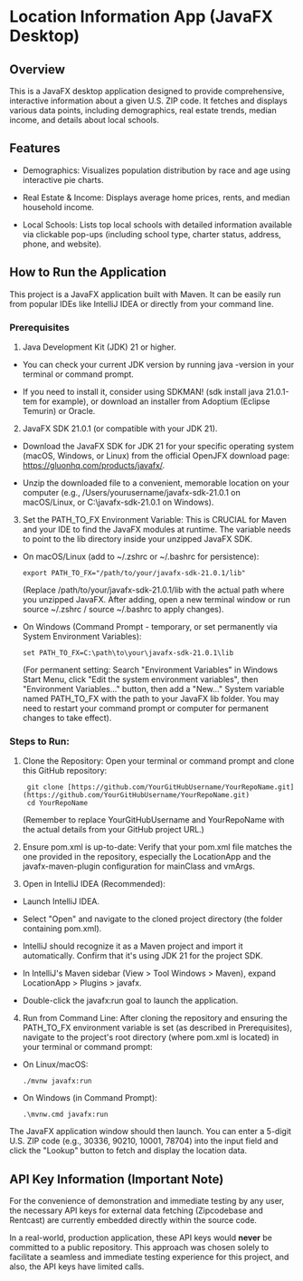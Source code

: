 # Location Information App (JavaFX Desktop)

## Overview
This is a JavaFX desktop application designed to provide comprehensive, interactive information about a given U.S. ZIP code. It fetches and displays various data points, including demographics, real estate trends, median income, and details about local schools.

## Features
* Demographics: Visualizes population distribution by race and age using interactive pie charts.

* Real Estate & Income: Displays average home prices, rents, and median household income.

* Local Schools: Lists top local schools with detailed information available via clickable pop-ups (including school type, charter status, address, phone, and website).

## How to Run the Application
This project is a JavaFX application built with Maven. It can be easily run from popular IDEs like IntelliJ IDEA or directly from your command line.

### Prerequisites
1. Java Development Kit (JDK) 21 or higher.

- You can check your current JDK version by running java -version in your terminal or command prompt.

- If you need to install it, consider using SDKMAN! (sdk install java 21.0.1-tem for example), or download an installer from Adoptium (Eclipse Temurin) or Oracle.

2. JavaFX SDK 21.0.1 (or compatible with your JDK 21).

- Download the JavaFX SDK for JDK 21 for your specific operating system (macOS, Windows, or Linux) from the official OpenJFX download page: https://gluonhq.com/products/javafx/.

- Unzip the downloaded file to a convenient, memorable location on your computer (e.g., /Users/yourusername/javafx-sdk-21.0.1 on macOS/Linux, or C:\javafx-sdk-21.0.1 on Windows).

3. Set the PATH_TO_FX Environment Variable:
This is CRUCIAL for Maven and your IDE to find the JavaFX modules at runtime. The variable needs to point to the lib directory inside your unzipped JavaFX SDK.

- On macOS/Linux (add to ~/.zshrc or ~/.bashrc for persistence):

      export PATH_TO_FX="/path/to/your/javafx-sdk-21.0.1/lib"

    (Replace /path/to/your/javafx-sdk-21.0.1/lib with the actual path where you unzipped JavaFX. After adding, open a new terminal window or run source ~/.zshrc / source ~/.bashrc to       apply changes).

- On Windows (Command Prompt - temporary, or set permanently via System Environment Variables):

      set PATH_TO_FX=C:\path\to\your\javafx-sdk-21.0.1\lib

    (For permanent setting: Search "Environment Variables" in Windows Start Menu, click "Edit the system environment variables", then "Environment Variables..." button, then add a           "New..." System variable named PATH_TO_FX with the path to your JavaFX lib folder. You may need to restart your command prompt or computer for permanent changes to take effect).

### Steps to Run:
1. Clone the Repository:
        Open your terminal or command prompt and clone this GitHub repository:
        
        git clone [https://github.com/YourGitHubUsername/YourRepoName.git](https://github.com/YourGitHubUsername/YourRepoName.git)
        cd YourRepoName
        
     (Remember to replace YourGitHubUsername and YourRepoName with the actual details from your GitHub project URL.)

2. Ensure pom.xml is up-to-date:
Verify that your pom.xml file matches the one provided in the repository, especially the <artifactId>LocationApp</artifactId> and the javafx-maven-plugin configuration for mainClass and vmArgs.

3. Open in IntelliJ IDEA (Recommended):

- Launch IntelliJ IDEA.

- Select "Open" and navigate to the cloned project directory (the folder containing pom.xml).

- IntelliJ should recognize it as a Maven project and import it automatically. Confirm that it's using JDK 21 for the project SDK.

- In IntelliJ's Maven sidebar (View > Tool Windows > Maven), expand LocationApp > Plugins > javafx.

- Double-click the javafx:run goal to launch the application.

4. Run from Command Line:
After cloning the repository and ensuring the PATH_TO_FX environment variable is set (as described in Prerequisites), navigate to the project's root directory (where pom.xml is located) in your terminal or command prompt:

- On Linux/macOS:

      ./mvnw javafx:run

- On Windows (in Command Prompt):

      .\mvnw.cmd javafx:run

The JavaFX application window should then launch. You can enter a 5-digit U.S. ZIP code (e.g., 30336, 90210, 10001, 78704) into the input field and click the "Lookup" button to fetch and display the location data.

## API Key Information (Important Note)
For the convenience of demonstration and immediate testing by any user, the necessary API keys for external data fetching (Zipcodebase and Rentcast) are currently embedded directly within the source code.

In a real-world, production application, these API keys would **never** be committed to a public repository. This approach was chosen solely to facilitate a seamless and immediate testing experience for this project, and also, the API keys have limited calls.
